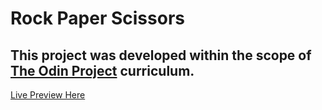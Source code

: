 # Rock Paper Scissors

## This project was developed within the scope of [The Odin Project](https://www.theodinproject.com/) curriculum.

[Live Preview Here](https://kurt3z.github.io/rock-paper-scissors)

